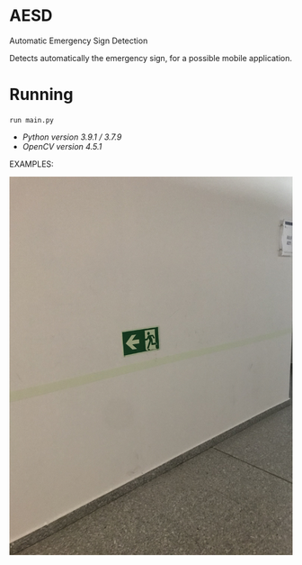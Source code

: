 # AESD
Automatic Emergency Sign Detection

Detects automatically the emergency sign, for a possible mobile application.

# Running

`run main.py`

- *Python version 3.9.1 / 3.7.9*
- *OpenCV version 4.5.1*

EXAMPLES:

![example 1](/dataset/image5.jpg)
